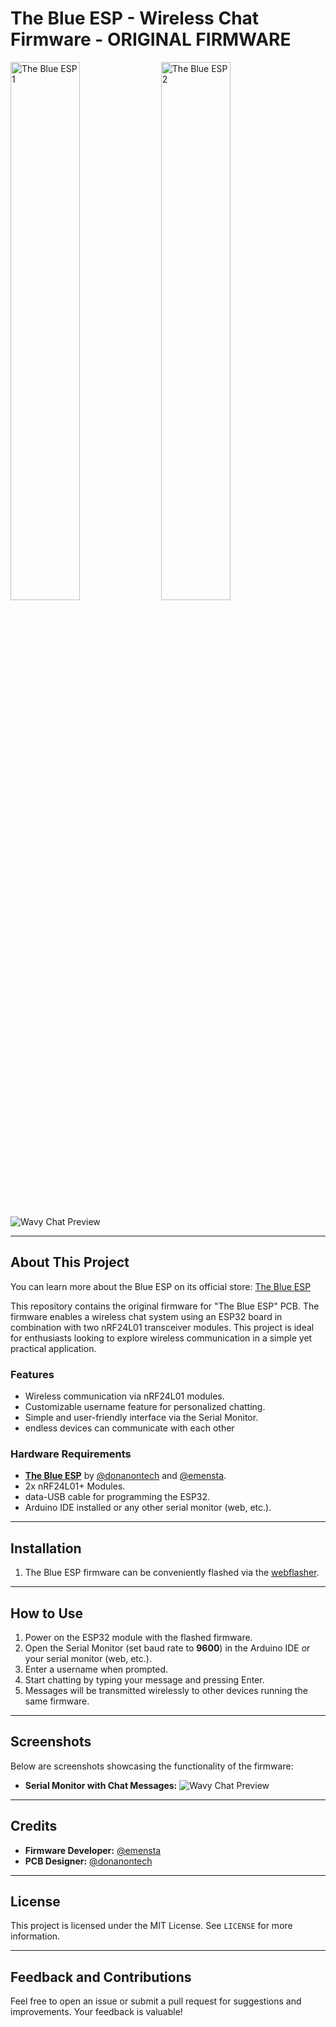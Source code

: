 # The Blue ESP - Wireless Chat Firmware - ORIGINAL FIRMWARE

<img src="https://dwdwpld.pages.dev/theblueesp1.png" alt="The Blue ESP 1" width="47%"> <img src="https://dwdwpld.pages.dev/theblueesp2.png" alt="The Blue ESP 2" width="47%">

![Wavy Chat Preview](https://dwdwpld.pages.dev/wavychat.png)

---

## About This Project

You can learn more about the Blue ESP on its official store: [The Blue ESP](https://datechlabs.com/products/the-blue-esp-pre-order)

This repository contains the original firmware for "The Blue ESP" PCB. The firmware enables a wireless chat system using an ESP32 board in combination with two nRF24L01 transceiver modules. This project is ideal for enthusiasts looking to explore wireless communication in a simple yet practical application.

### Features
- Wireless communication via nRF24L01 modules.
- Customizable username feature for personalized chatting.
- Simple and user-friendly interface via the Serial Monitor.
- endless devices can communicate with each other

### Hardware Requirements
- **[The Blue ESP](https://datechlabs.com/products/the-blue-esp-pre-order)** by [@donanontech](https://github.com/DonAnonymousio) and [@emensta](https://github.com/emenstanougat).
- 2x nRF24L01+ Modules.
- data-USB cable for programming the ESP32.
- Arduino IDE installed or any other serial monitor (web, etc.).

---

## Installation

1. The Blue ESP firmware can be conveniently flashed via the [webflasher](https://the-blue-esp-wavychat.pages.dev).

---

## How to Use

1. Power on the ESP32 module with the flashed firmware.
2. Open the Serial Monitor (set baud rate to **9600**) in the Arduino IDE or your serial monitor (web, etc.).
3. Enter a username when prompted.
4. Start chatting by typing your message and pressing Enter.
5. Messages will be transmitted wirelessly to other devices running the same firmware.

---

## Screenshots

Below are screenshots showcasing the functionality of the firmware:

- **Serial Monitor with Chat Messages:**
  ![Wavy Chat Preview](https://dwdwpld.pages.dev/wavychat.png)

---

## Credits

- **Firmware Developer:** [@emensta](https://github.com/emenstanougat)
- **PCB Designer:** [@donanontech](https://github.com/DonAnonymousio)

---

## License

This project is licensed under the MIT License. See `LICENSE` for more information.

---

## Feedback and Contributions

Feel free to open an issue or submit a pull request for suggestions and improvements. Your feedback is valuable!
